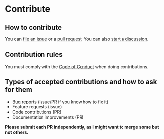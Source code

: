 # Contribute

## How to contribute

You can [file an issue](https://github.com/santi100a/array-intersection/issues)
or a [pull request](https://github.com/santi100a/array-intersection/pulls).
You can also [start a discussion](https://github.com/santi100a/array-intersection/discussions).

## Contribution rules

You must comply with the [Code of Conduct](CODE_OF_CONDUCT.md) when doing contributions.

## Types of accepted contributions and how to ask for them

- Bug reports (issue/PR if you know how to fix it)
- Feature requests (issue)
- Code contributions (PR)
- Documentation improvements (PR)

**Please submit each PR independently, as I might want to merge some but not others.**
